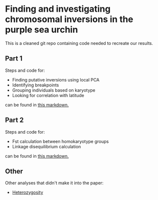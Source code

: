 # Finding and investigating chromosomal inversions in the purple sea urchin

This is a cleaned git repo containing code needed to recreate our results.

## Part 1

Steps and code for:

- Finding putative inversions using local PCA
- Identifying breakpoints
- Grouping individuals based on karyotype
- Looking for correlation with latitude

can be found in [this markdown.](https://github.com/Cpetak/Urchin_inversions/blob/main/Part_1.md)

## Part 2

Steps and code for:

- Fst calculation between homokaryotype groups
- Linkage disequilibrium calculation

can be found in [this markdown.](https://github.com/Cpetak/Urchin_inversions/blob/main/Part_2.md)


## Other

Other analyses that didn't make it into the paper: 

- [Heterozygosity](https://github.com/Cpetak/Urchin_inversions/blob/main/Heterozygosity.md)


